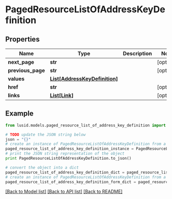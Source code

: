 # PagedResourceListOfAddressKeyDefinition


## Properties
Name | Type | Description | Notes
------------ | ------------- | ------------- | -------------
**next_page** | **str** |  | [optional] 
**previous_page** | **str** |  | [optional] 
**values** | [**List[AddressKeyDefinition]**](AddressKeyDefinition.md) |  | 
**href** | **str** |  | [optional] 
**links** | [**List[Link]**](Link.md) |  | [optional] 

## Example

```python
from lusid.models.paged_resource_list_of_address_key_definition import PagedResourceListOfAddressKeyDefinition

# TODO update the JSON string below
json = "{}"
# create an instance of PagedResourceListOfAddressKeyDefinition from a JSON string
paged_resource_list_of_address_key_definition_instance = PagedResourceListOfAddressKeyDefinition.from_json(json)
# print the JSON string representation of the object
print PagedResourceListOfAddressKeyDefinition.to_json()

# convert the object into a dict
paged_resource_list_of_address_key_definition_dict = paged_resource_list_of_address_key_definition_instance.to_dict()
# create an instance of PagedResourceListOfAddressKeyDefinition from a dict
paged_resource_list_of_address_key_definition_form_dict = paged_resource_list_of_address_key_definition.from_dict(paged_resource_list_of_address_key_definition_dict)
```
[[Back to Model list]](../README.md#documentation-for-models) [[Back to API list]](../README.md#documentation-for-api-endpoints) [[Back to README]](../README.md)


